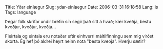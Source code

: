 Title: Yðar einlægur
Slug: ydar-einlaegur
Date: 2006-03-31 16:18:58
Lang: is
Tags: language

Þegar fólk skrifar undir bréfin sín segir það sitt á hvað; kær kveðja, bestu kveðjur, kveðjur, kveðja...

Fleirtala og eintala eru notaðar eftir einhverri máltilfinningu sem mig virðst skorta. Ég hef þó aldrei heyrt neinn nota "besta kveðja". Hverju sætir?